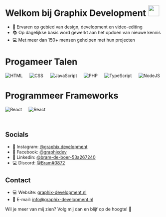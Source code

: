 # Welkom bij Graphix Development <img src="https://media.giphy.com/media/hvRJCLFzcasrR4ia7z/giphy.gif" width="35">

- 🔧 Ervaren op gebied van design, development en video-editing
- 📚 Op dagelijkse basis word gewerkt aan het opdoen van nieuwe kennis
- 💻 Met meer dan 150+ mensen geholpen met hun projecten

# Progameer Talen
<p> 
   <img alt="HTML" src="https://img.shields.io/badge/html-%23e44d25.svg?style=for-the-badge&logo=html5&logoColor=white">
  &emsp;
  <img alt="CSS" src="https://img.shields.io/badge/CSS-%23264de4.svg?style=for-the-badge&logo=css3&logoColor=white">
  &emsp;
    <img alt="JavaScript" src="https://img.shields.io/badge/JavaScript%20-%23F7DF1E.svg?style=for-the-badge&logo=javascript&logoColor=black">
  &emsp;
    <img alt="PHP" src="https://img.shields.io/badge/PHP%20-%23777bb3.svg?style=for-the-badge&logo=php&logoColor=white">
  &emsp;
    <img alt="TypeScript" src="https://img.shields.io/badge/TypeScript-007ACC?style=for-the-badge&logo=typescript&logoColor=white">
  &emsp;
    <img alt="NodeJS" src="https://img.shields.io/badge/node.js-6DA55F?style=for-the-badge&logo=node.js&logoColor=white">
</p>

# Programmeer Frameworks
<p> 
  <img alt="React" src="https://img.shields.io/badge/-React.js-61dafb?style=for-the-badge&logo=react&logoColor=black">
  &emsp;
   <img alt="React" src="https://img.shields.io/badge/-Tailwind.css-07b6d5?style=for-the-badge&logo=tailwindcss&logoColor=black">
</p>

<p>&nbsp;</p> 

## Socials

* 📸 Instagram: [@graphix.development](https://www.instagram.com/graphix.development/)
* 🎥 Facebook: [@graphixdev](https://www.facebook.com/graphixdev)
* 🔗 Linkedin: [@bram-de-boer-53a267240](https://www.linkedin.com/in/bram-de-boer-53a267240/)
* 💻 Discord: [@Bram#0872](https://discord.graphix-development.nl/)

## Contact

* 💻 Website: [graphix-development.nl](https://graphix-development.nl/contact)
* 📨 E-mail: info@graphix-development.nl

Wil je meer van mij zien? Volg mij dan en blijf op de hoogte! 🤩
